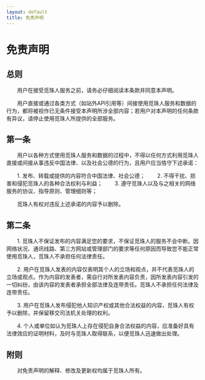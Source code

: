 ```yaml
---
layout: default
title: 免责声明
---
```


# 免责声明

## 总则

　　用户在接受觅珠人服务之前，请务必仔细阅读本条款并同意本声明。

　　用户直接或通过各类方式（如站外API引用等）间接使用觅珠人服务和数据的行为，都将被视作已无条件接受本声明所涉全部内容；若用户对本声明的任何条款有异议，请停止使用觅珠人所提供的全部服务。

## 第一条

　　用户以各种方式使用觅珠人服务和数据的过程中，不得以任何方式利用觅珠人直接或间接从事违反中国法律、以及社会公德的行为，且用户应当恪守下述承诺：

　　1. 发布、转载或提供的内容符合中国法律、社会公德；
　　2. 不得干扰、损害和侵犯觅珠人的各种合法权利与利益；
　　3. 遵守觅珠人以及与之相关的网络服务的协议、指导原则、管理细则等；

　　觅珠人有权对违反上述承诺的内容予以删除。

## 第二条

　　1. 觅珠人不保证发布的内容满足您的要求，不保证觅珠人的服务不会中断。因网络状况、通讯线路、第三方网站或管理部门的要求等任何原因而导致您不能正常使用觅珠人，觅珠人不承担任何法律责任。

　　2. 用户在觅珠人发表的内容仅表明其个人的立场和观点，并不代表觅珠人的立场或观点。作为内容的发表者，需自行对所发表内容负责，因所发表内容引发的一切纠纷，由该内容的发表者承担全部法律及连带责任。觅珠人不承担任何法律及连带责任。

　　3. 用户在觅珠人发布侵犯他人知识产权或其他合法权益的内容，觅珠人有权予以删除，并保留移交司法机关处理的权利。

　　4. 个人或单位如认为觅珠人上存在侵犯自身合法权益的内容，应准备好具有法律效应的证明材料，及时与觅珠人取得联系，以便觅珠人迅速做出处理。

## 附则

　　对免责声明的解释、修改及更新权均属于觅珠人所有。
